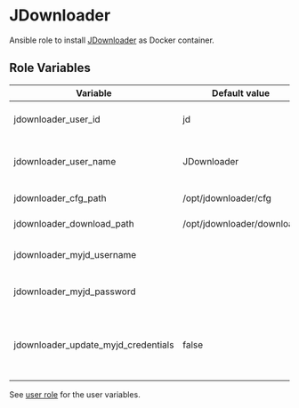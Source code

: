 # JDownloader

Ansible role to install [JDownloader](https://my.jdownloader.org/) as Docker container.

## Role Variables

| Variable                            | Default value             | Description                                                  |
| ----------------------------------- | ------------------------- | ------------------------------------------------------------ |
| jdownloader_user_id                 | jd                        | User to run the container with                               |
| jdownloader_user_name               | JDownloader               | Username to run the container with                           |
| jdownloader_cfg_path                | /opt/jdownloader/cfg      | Configuration directory                                      |
| jdownloader_download_path           | /opt/jdownloader/download | Download directory                                           |
| jdownloader_myjd_username           |                           | Username for My JDownloader                                  |
| jdownloader_myjd_password           |                           | Password for My JDownloader                                  |
| jdownloader_update_myjd_credentials | false                     | Defines if the My JDownloader credentials have to be updated |

See [user role](../user/README.md) for the user variables.
